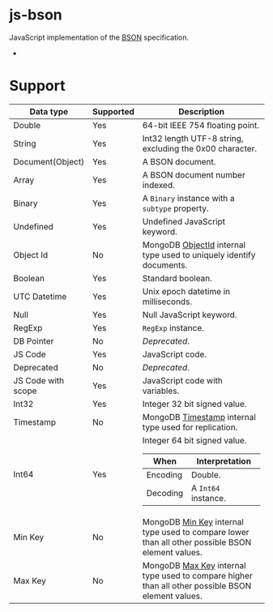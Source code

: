 js-bson
=======

JavaScript implementation of the [BSON](http://bsonspec.org/) specification.

-

Support
=======

Data type | Supported | Description
--------- | --------- | -----------
Double | Yes | 64-bit IEEE 754 floating point.
String | Yes | Int32 length UTF-8 string, excluding the 0x00 character.
Document(Object) | Yes | A BSON document.
Array | Yes | A BSON document number indexed.
Binary | Yes | A `Binary` instance with a `subtype` property.
Undefined | Yes | Undefined JavaScript keyword.
Object Id | No | MongoDB [ObjectId](http://docs.mongodb.org/manual/reference/object-id/) internal type used to uniquely identify documents.
Boolean | Yes | Standard boolean.
UTC Datetime | Yes | Unix epoch datetime in milliseconds.
Null | Yes | Null JavaScript keyword.
RegExp | Yes | `RegExp` instance.
DB Pointer | No | *Deprecated*.
JS Code | Yes | JavaScript code.
Deprecated | No | *Deprecated*.
JS Code with scope | Yes | JavaScript code with variables.
Int32 | Yes | Integer 32 bit signed value.
Timestamp | No | MongoDB [Timestamp](http://docs.mongodb.org/manual/reference/method/ObjectId.getTimestamp/) internal type used for replication.
Int64 | Yes | Integer 64 bit signed value. <table><thead><th>When</th><th>Interpretation</th></thead><tbody><tr><td>Encoding</td><td>Double.</td><tr><td>Decoding</td><td>A `Int64` instance.</td></tbody></table>
Min Key | No | MongoDB [Min Key](http://docs.mongodb.org/manual/reference/operator/query/type/) internal type used to compare lower than all other possible BSON element values.
Max Key | No | MongoDB [Max Key](http://docs.mongodb.org/manual/reference/operator/query/type/) internal type used to compare higher than all other possible BSON element values.

